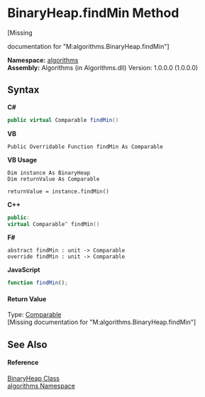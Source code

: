 # BinaryHeap.findMin Method 
 

\[Missing <summary> documentation for "M:algorithms.BinaryHeap.findMin"\]

**Namespace:**&nbsp;<a href="82f88b43-fdc9-bc99-9558-75fce96d448f">algorithms</a><br />**Assembly:**&nbsp;Algorithms (in Algorithms.dll) Version: 1.0.0.0 (1.0.0.0)

## Syntax

**C#**<br />
``` C#
public virtual Comparable findMin()
```

**VB**<br />
``` VB
Public Overridable Function findMin As Comparable
```

**VB Usage**<br />
``` VB Usage
Dim instance As BinaryHeap
Dim returnValue As Comparable

returnValue = instance.findMin()
```

**C++**<br />
``` C++
public:
virtual Comparable^ findMin()
```

**F#**<br />
``` F#
abstract findMin : unit -> Comparable 
override findMin : unit -> Comparable 
```

**JavaScript**<br />
``` JavaScript
function findMin();
```


#### Return Value
Type: <a href="6dcffa06-805a-b637-3ea2-da53324cd88f">Comparable</a><br />\[Missing <returns> documentation for "M:algorithms.BinaryHeap.findMin"\]

## See Also


#### Reference
<a href="acda0429-6547-1b98-ab0c-68781d18ba80">BinaryHeap Class</a><br /><a href="82f88b43-fdc9-bc99-9558-75fce96d448f">algorithms Namespace</a><br />